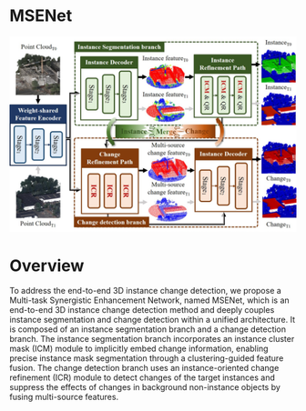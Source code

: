 # MSENet
<p align="center">
   <img src="overall_structure.jpg" >      
</p>

# Overview
To address the end-to-end 3D instance change detection, we propose a Multi-task Synergistic Enhancement Network, named MSENet, which is an end-to-end 3D instance change detection method and deeply couples instance segmentation and change detection within a unified architecture. It is composed of an instance segmentation branch and a change detection branch. The instance segmentation branch incorporates an instance cluster mask (ICM) module to implicitly embed change information, enabling precise instance mask segmentation through a clustering-guided feature fusion. The change detection branch uses an instance-oriented change refinement (ICR) module to detect changes of the target instances and suppress the effects of changes in background non-instance objects by fusing multi-source features.
